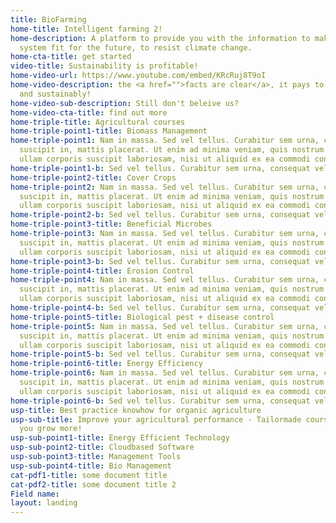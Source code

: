 ```yaml
---
title: BioFarming
home-title: Intelligent farming 2!
home-description: A platform to provide you with the information to make your farming
  system fit for the future, to resist climate change.
home-cta-title: get started
video-title: Sustainability is profitable!
home-video-url: https://www.youtube.com/embed/KRcRuj8T9oI
home-video-description: the <a href="">facts are clear</a>, it pays to grow biologically
  and sustainably!
home-video-sub-description: Still don't beleive us?
home-video-cta-title: find out more
home-triple-title: Agricultural courses
home-triple-point1-title: Biomass Management
home-triple-point1: Nam in massa. Sed vel tellus. Curabitur sem urna, consequat vel,
  suscipit in, mattis placerat. Ut enim ad minima veniam, quis nostrum exercitationem
  ullam corporis suscipit laboriosam, nisi ut aliquid ex ea commodi consequatur?
home-triple-point1-b: Sed vel tellus. Curabitur sem urna, consequat vel!
home-triple-point2-title: Cover Crops
home-triple-point2: Nam in massa. Sed vel tellus. Curabitur sem urna, consequat vel,
  suscipit in, mattis placerat. Ut enim ad minima veniam, quis nostrum exercitationem
  ullam corporis suscipit laboriosam, nisi ut aliquid ex ea commodi consequatur?
home-triple-point2-b: Sed vel tellus. Curabitur sem urna, consequat vel!
home-triple-point3-title: Beneficial Microbes
home-triple-point3: Nam in massa. Sed vel tellus. Curabitur sem urna, consequat vel,
  suscipit in, mattis placerat. Ut enim ad minima veniam, quis nostrum exercitationem
  ullam corporis suscipit laboriosam, nisi ut aliquid ex ea commodi consequatur?
home-triple-point3-b: Sed vel tellus. Curabitur sem urna, consequat vel!
home-triple-point4-title: Erosion Control
home-triple-point4: Nam in massa. Sed vel tellus. Curabitur sem urna, consequat vel,
  suscipit in, mattis placerat. Ut enim ad minima veniam, quis nostrum exercitationem
  ullam corporis suscipit laboriosam, nisi ut aliquid ex ea commodi consequatur?
home-triple-point4-b: Sed vel tellus. Curabitur sem urna, consequat vel!
home-triple-point5-title: Biological pest + disease control
home-triple-point5: Nam in massa. Sed vel tellus. Curabitur sem urna, consequat vel,
  suscipit in, mattis placerat. Ut enim ad minima veniam, quis nostrum exercitationem
  ullam corporis suscipit laboriosam, nisi ut aliquid ex ea commodi consequatur?
home-triple-point5-b: Sed vel tellus. Curabitur sem urna, consequat vel!
home-triple-point6-title: Energy Efficiency
home-triple-point6: Nam in massa. Sed vel tellus. Curabitur sem urna, consequat vel,
  suscipit in, mattis placerat. Ut enim ad minima veniam, quis nostrum exercitationem
  ullam corporis suscipit laboriosam, nisi ut aliquid ex ea commodi consequatur?
home-triple-point6-b: Sed vel tellus. Curabitur sem urna, consequat vel!
usp-title: Best practice knowhow for organic agriculture
usp-sub-title: Improve your agricultural performance - Tailormade courses to help
  you grow more!
usp-sub-point1-title: Energy Efficient Technology
usp-sub-point2-title: Cloudbased Software
usp-sub-point3-title: Management Tools
usp-sub-point4-title: Bio Management
cat-pdf1-title: some document title
cat-pdf2-title: some document title 2
Field name: 
layout: landing
---
```


